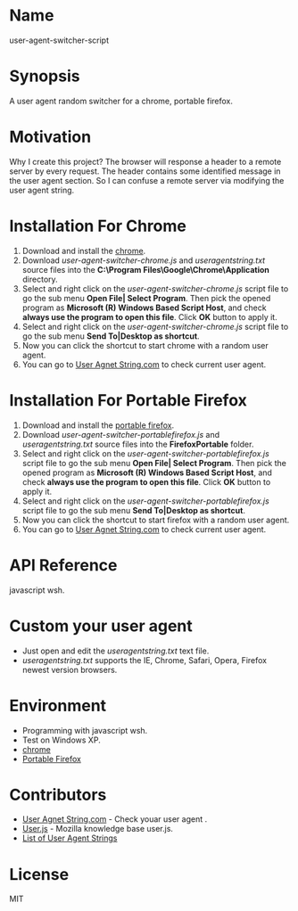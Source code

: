 # Name
user-agent-switcher-script

# Synopsis
A user agent random switcher for a chrome, portable firefox.

# Motivation
Why I create this project? The browser will response a header to a remote server by every request. The header contains some identified message in the user agent section. So I can confuse a remote server via modifying the user agent string. 

# Installation For Chrome
1. Download and install the [chrome](https://www.google.com.tw/chrome/browser/desktop/).
1. Download *user-agent-switcher-chrome.js* and *useragentstring.txt* source files into the **C:\Program Files\Google\Chrome\Application** directory.
1. Select and right click on the *user-agent-switcher-chrome.js* script file to go the sub menu **Open File| Select Program**. Then pick the opened program as **Microsoft (R) Windows Based Script Host**, and check **always use the program to open this file**. Click **OK** button to apply it.
1. Select and right click on the *user-agent-switcher-chrome.js* script file to go the sub menu **Send To|Desktop as shortcut**.
1. Now you can click the shortcut to start chrome with a random user agent.
1. You can go to [User Agnet String.com](http://www.useragentstring.com/index.php) to check current user agent.

# Installation For Portable Firefox
1. Download and install the [portable firefox](http://portableapps.com/apps/internet/firefox_portable).
1. Download *user-agent-switcher-portablefirefox.js* and *useragentstring.txt* source files into the **FirefoxPortable** folder.
1. Select and right click on the *user-agent-switcher-portablefirefox.js* script file to go the sub menu **Open File| Select Program**. Then pick the opened program as **Microsoft (R) Windows Based Script Host**, and check **always use the program to open this file**. Click **OK** button to apply it.
1. Select and right click on the *user-agent-switcher-portablefirefox.js* script file to go the sub menu **Send To|Desktop as shortcut**.
1. Now you can click the shortcut to start firefox with a random user agent.
1. You can go to [User Agnet String.com](http://www.useragentstring.com/index.php) to check current user agent.

# API Reference
javascript wsh.

# Custom your user agent
* Just open and edit the *useragentstring.txt* text file.
* *useragentstring.txt* supports the IE, Chrome, Safari, Opera, Firefox newest version browsers.

# Environment
* Programming with javascript wsh.
* Test on Windows XP.
* [chrome](https://www.google.com.tw/chrome/browser/desktop/)
* [Portable Firefox](http://portableapps.com/apps/internet/firefox_portable)

# Contributors
* [User Agnet String.com](http://www.useragentstring.com/index.php) - Check youar user agent .
* [User.js](http://kb.mozillazine.org/User.js_file) - Mozilla knowledge base user.js.
* [List of User Agent Strings](http://www.useragentstring.com/pages/useragentstring.php)

# License
MIT

